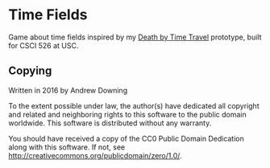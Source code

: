 Time Fields
===========

Game about time fields inspired by my [Death by Time Travel](https://github.com/ad510/time-dilation-game) prototype, built for CSCI 526 at USC.

Copying
-------
Written in 2016 by Andrew Downing

To the extent possible under law, the author(s) have dedicated all copyright and related and neighboring rights to this software to the public domain worldwide. This software is distributed without any warranty.

You should have received a copy of the CC0 Public Domain Dedication along with this software. If not, see <http://creativecommons.org/publicdomain/zero/1.0/>.
